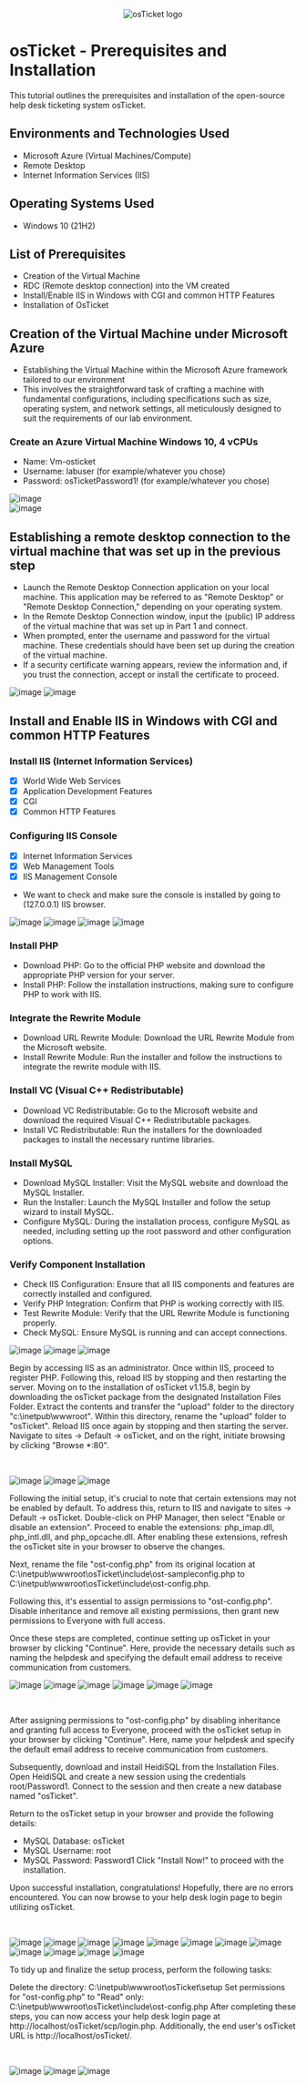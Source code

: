 <p align="center">
<img src="https://i.imgur.com/Clzj7Xs.png" alt="osTicket logo"/>
</p>

<h1>osTicket - Prerequisites and Installation</h1>
This tutorial outlines the prerequisites and installation of the open-source help desk ticketing system osTicket.


<h2>Environments and Technologies Used</h2>

- Microsoft Azure (Virtual Machines/Compute)
- Remote Desktop
- Internet Information Services (IIS)

<h2>Operating Systems Used </h2>

- Windows 10</b> (21H2)

<h2>List of Prerequisites</h2>

- Creation of the Virtual Machine
- RDC (Remote desktop connection) into the VM created
- Install/Enable IIS in Windows with CGI and common HTTP Features
- Installation of OsTicket

<h2> Creation of the Virtual Machine under Microsoft Azure </h2>


- Establishing the Virtual Machine within the Microsoft Azure framework tailored to our environment
- This involves the straightforward task of crafting a machine with fundamental configurations, including specifications such as size, operating system, and network settings, all meticulously designed to suit the requirements of our lab environment.

<h3>Create an Azure Virtual Machine Windows 10, 4 vCPUs</h3>

- Name: Vm-osticket
- Username: labuser (for example/whatever you chose)
- Password: osTicketPassword1! (for example/whatever you chose)

![image](https://github.com/Stevegriffith43/osticket-prereqs/assets/118018853/ae62dbd4-9536-4686-ad03-2c4e186d1ce6)   
![image](https://github.com/Stevegriffith43/osticket-prereqs/assets/118018853/dcc855c6-d4dd-47fa-87d7-0fca4cb55fca)

<h2> Establishing a remote desktop connection to the virtual machine that was set up in the previous step </h2>

- Launch the Remote Desktop Connection application on your local machine. This application may be referred to as "Remote Desktop" or "Remote Desktop Connection," depending on your operating system.
- In the Remote Desktop Connection window, input the (public) IP address of the virtual machine that was set up in Part 1 and connect.
- When prompted, enter the username and password for the virtual machine. These credentials should have been set up during the creation of the virtual machine.
- If a security certificate warning appears, review the information and, if you trust the connection, accept or install the certificate to proceed.

![image](https://github.com/Stevegriffith43/osticket-prereqs/assets/118018853/1f38b591-e45f-41f3-baba-95427474ac13)
![image](https://github.com/Stevegriffith43/osticket-prereqs/assets/118018853/e3ffa6fd-d236-46d3-8638-57a43e1e7c35)

<h2> Install and Enable IIS in Windows with CGI and common HTTP Features </h2>

<h3>Install IIS (Internet Information Services)</h3>

- [X] World Wide Web Services 
- [X] Application Development Features 
- [X] CGI
- [X] Common HTTP Features

<h3>Configuring IIS Console</h3>

- [X] Internet Information Services 
- [X] Web Management Tools 
- [X] IIS Management Console
- We want to check and make sure the console is installed by going to (127.0.0.1) IIS browser.  

![image](https://github.com/Stevegriffith43/osticket-prereqs/assets/118018853/b42e80b5-544d-4b8e-b1d6-96850a0b3664)
![image](https://github.com/Stevegriffith43/osticket-prereqs/assets/118018853/6faac562-744d-4ba5-ab1b-9d3aab2b854e)
![image](https://github.com/Stevegriffith43/osticket-prereqs/assets/118018853/04398a2c-09f1-4e04-a4bd-56eb6340fdaf)
![image](https://github.com/user-attachments/assets/d6a7d9f7-5857-4132-804f-f07f678fa205)


<h3>Install PHP</h3>

- Download PHP: Go to the official PHP website and download the appropriate PHP version for your server.
- Install PHP: Follow the installation instructions, making sure to configure PHP to work with IIS.

<h3>Integrate the Rewrite Module</h3>

- Download URL Rewrite Module: Download the URL Rewrite Module from the Microsoft website.
- Install Rewrite Module: Run the installer and follow the instructions to integrate the rewrite module with IIS.

<h3>Install VC (Visual C++ Redistributable)</h3>

- Download VC Redistributable: Go to the Microsoft website and download the required Visual C++ Redistributable packages.
- Install VC Redistributable: Run the installers for the downloaded packages to install the necessary runtime libraries.

<h3>Install MySQL</h3>

- Download MySQL Installer: Visit the MySQL website and download the MySQL Installer.
- Run the Installer: Launch the MySQL Installer and follow the setup wizard to install MySQL.
- Configure MySQL: During the installation process, configure MySQL as needed, including setting up the root password and other configuration options.

<h3>Verify Component Installation</h3>

- Check IIS Configuration: Ensure that all IIS components and features are correctly installed and configured.
- Verify PHP Integration: Confirm that PHP is working correctly with IIS.
- Test Rewrite Module: Verify that the URL Rewrite Module is functioning properly.
- Check MySQL: Ensure MySQL is running and can accept connections.


![image](https://github.com/Stevegriffith43/osticket-prereqs/assets/118018853/a8423e35-406f-4c3b-8ea8-48e21e499be3)
![image](https://github.com/Stevegriffith43/osticket-prereqs/assets/118018853/89bdc30e-6007-47f4-99f9-6f3aeee0884c)
![image](https://github.com/Stevegriffith43/osticket-prereqs/assets/118018853/f86a9ec6-a5bc-4f96-9f45-566fd31b7fd1)

<p>
Begin by accessing IIS as an administrator. Once within IIS, proceed to register PHP. Following this, reload IIS by stopping and then restarting the server. Moving on to the installation of osTicket v1.15.8, begin by downloading the osTicket package from the designated Installation Files Folder. Extract the contents and transfer the "upload" folder to the directory "c:\inetpub\wwwroot". Within this directory, rename the "upload" folder to "osTicket". Reload IIS once again by stopping and then starting the server. Navigate to sites -> Default -> osTicket, and on the right, initiate browsing by clicking "Browse *:80".
</p>
<br />

![image](https://github.com/Stevegriffith43/osticket-prereqs/assets/118018853/d5a6f9fc-20ea-4a20-987f-20150bf59dc8)
![image](https://github.com/Stevegriffith43/osticket-prereqs/assets/118018853/ef6b9468-e6f8-41c8-85cf-ec4b8b014c91)
![image](https://github.com/Stevegriffith43/osticket-prereqs/assets/118018853/33e210f8-0b5a-4283-923f-64e3b8a73dc3)

<p>
Following the initial setup, it's crucial to note that certain extensions may not be enabled by default. To address this, return to IIS and navigate to sites -> Default -> osTicket. Double-click on PHP Manager, then select "Enable or disable an extension". Proceed to enable the extensions: php_imap.dll, php_intl.dll, and php_opcache.dll. After enabling these extensions, refresh the osTicket site in your browser to observe the changes.

Next, rename the file "ost-config.php" from its original location at C:\inetpub\wwwroot\osTicket\include\ost-sampleconfig.php to C:\inetpub\wwwroot\osTicket\include\ost-config.php.

Following this, it's essential to assign permissions to "ost-config.php". Disable inheritance and remove all existing permissions, then grant new permissions to Everyone with full access.

Once these steps are completed, continue setting up osTicket in your browser by clicking "Continue". Here, provide the necessary details such as naming the helpdesk and specifying the default email address to receive communication from customers.

![image](https://github.com/Stevegriffith43/osticket-prereqs/assets/118018853/c9c666ae-181f-48db-b69c-fe50e88dacf0)
![image](https://github.com/Stevegriffith43/osticket-prereqs/assets/118018853/3fca7acb-e796-4759-b2d4-1579eae8869b)
![image](https://github.com/Stevegriffith43/osticket-prereqs/assets/118018853/e096dc7b-6ad7-4834-914c-2686905de879)
![image](https://github.com/Stevegriffith43/osticket-prereqs/assets/118018853/eb25c3af-41e2-4f25-8c45-7f7c852210d6)
![image](https://github.com/Stevegriffith43/osticket-prereqs/assets/118018853/5f14b6e4-8dfa-45d6-be88-609ecae15723)
![image](https://github.com/Stevegriffith43/osticket-prereqs/assets/118018853/5fd707e4-b468-4d5e-b941-7cd02f807144)

</p>
<br />

<p>
  
After assigning permissions to "ost-config.php" by disabling inheritance and granting full access to Everyone, proceed with the osTicket setup in your browser by clicking "Continue". Here, name your helpdesk and specify the default email address to receive communication from customers.

Subsequently, download and install HeidiSQL from the Installation Files. Open HeidiSQL and create a new session using the credentials root/Password1. Connect to the session and then create a new database named "osTicket".

Return to the osTicket setup in your browser and provide the following details:
- MySQL Database: osTicket
- MySQL Username: root
- MySQL Password: Password1
Click "Install Now!" to proceed with the installation.

Upon successful installation, congratulations! Hopefully, there are no errors encountered. You can now browse to your help desk login page to begin utilizing osTicket.
</p>
<br />

![image](https://github.com/Stevegriffith43/osticket-prereqs/assets/118018853/d51be9c0-4587-45ac-a3d0-3c72ad2d3522)
![image](https://github.com/Stevegriffith43/osticket-prereqs/assets/118018853/82939832-1959-4380-b5da-11466610d81e)
![image](https://github.com/Stevegriffith43/osticket-prereqs/assets/118018853/59161e7c-a53c-4560-8de0-963e7a33fd48)
![image](https://github.com/Stevegriffith43/osticket-prereqs/assets/118018853/9fd9abfe-a1f9-4887-b934-cf35414a6f0d)
![image](https://github.com/Stevegriffith43/osticket-prereqs/assets/118018853/4e0705ce-98eb-4f14-96c0-8e13bd71a1b4)
![image](https://github.com/Stevegriffith43/osticket-prereqs/assets/118018853/f68fea9d-0bde-4c90-874d-4cbe6b72dcfd)
![image](https://github.com/Stevegriffith43/osticket-prereqs/assets/118018853/985c3fc0-96c3-4f6f-8888-4438c85b1f70)
![image](https://github.com/Stevegriffith43/osticket-prereqs/assets/118018853/6b8af032-b6d5-4ca3-9f10-73b5a058bf8a)
![image](https://github.com/Stevegriffith43/osticket-prereqs/assets/118018853/02c72fe8-71b1-4797-a9f4-74602c3c77b7)
![image](https://github.com/Stevegriffith43/osticket-prereqs/assets/118018853/3ca257cd-3779-4a16-bc44-b3faf166a808)
![image](https://github.com/Stevegriffith43/osticket-prereqs/assets/118018853/694f528c-762f-40a5-a8f3-27c89c67612b)
![image](https://github.com/Stevegriffith43/osticket-prereqs/assets/118018853/d1cb2a2d-2c81-403a-a826-80f55f59da5e)

<p>
 
  
To tidy up and finalize the setup process, perform the following tasks:

Delete the directory: C:\inetpub\wwwroot\osTicket\setup
Set permissions for "ost-config.php" to "Read" only: C:\inetpub\wwwroot\osTicket\include\ost-config.php
After completing these steps, you can now access your help desk login page at http://localhost/osTicket/scp/login.php. Additionally, the end user's osTicket URL is http://localhost/osTicket/.
</p>
<br />

![image](https://github.com/Stevegriffith43/osticket-prereqs/assets/118018853/ebff8c84-72a5-45b0-8e47-311d12b8168a)
![image](https://github.com/Stevegriffith43/osticket-prereqs/assets/118018853/f99979a5-26a6-46cc-9eca-37bed1f518c4)
![image](https://github.com/Stevegriffith43/osticket-prereqs/assets/118018853/e01b0af7-5735-4fd3-b7a6-c1cb7d70d3fd)







